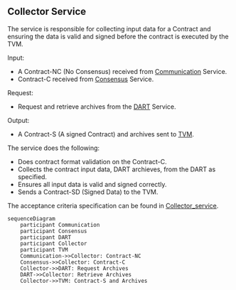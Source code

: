 ## Collector Service

The service is responsible for collecting input data for a Contract and ensuring the data is valid and signed before the contract is executed by the TVM.

Input:
  - A Contract-NC (No Consensus) received from [Communication](/documents/architecture/Communication.md) Service.
  - Contract-C received from [Consensus](/documents/architecture/Consensus.md) Service.

Request:
  - Request and retrieve archives from the [DART](/documents/architecture/DART.md) Service.

Output:
  - A Contract-S (A signed Contract) and archives sent to [TVM](/documents/architecture/TVM.md). 

 The service does the following:

  - Does contract format validation on the Contract-C.
  - Collects the contract input data, DART archieves, from the DART as specified.
  - Ensures all input data is valid and signed correctly.
  - Sends a Contract-SD (Signed Data) to the TVM.

The acceptance criteria specification can be found in [Collector_service](/bdd/tagion/testbench/services/Collector_service.md).

```mermaid
sequenceDiagram
    participant Communication
    participant Consensus
    participant DART 
    participant Collector
    participant TVM 
    Communication->>Collector: Contract-NC 
    Consensus->>Collector: Contract-C
    Collector->>DART: Request Archives
    DART->>Collector: Retrieve Archives
    Collector->>TVM: Contract-S and Archives

```